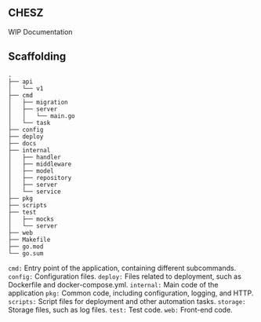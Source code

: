 ## CHESZ
WIP Documentation

## Scaffolding
```
.
├── api
│   └── v1
├── cmd
│   ├── migration
│   ├── server
│   │   └── main.go
│   └── task
├── config
├── deploy
├── docs
├── internal
│   ├── handler
│   ├── middleware
│   ├── model
│   ├── repository
│   ├── server
│   └── service
├── pkg
├── scripts
├── test
│   ├── mocks
│   └── server
├── web
├── Makefile
├── go.mod
└── go.sum
```

`cmd:` Entry point of the application, containing different subcommands.
`config:` Configuration files.
`deploy:` Files related to deployment, such as Dockerfile and docker-compose.yml.
`internal:` Main code of the application
`pkg:` Common code, including configuration, logging, and HTTP.
`scripts:` Script files for deployment and other automation tasks.
`storage:` Storage files, such as log files.
`test:` Test code.
`web:` Front-end code.
